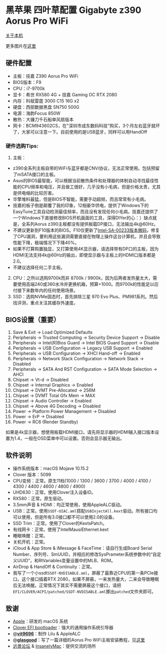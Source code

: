 # 黑苹果 四叶草配置 Gigabyte z390 Aorus Pro WiFi 

[关于本机](https://img.itmanbu.com//wp-content/uploads/2019/12/aboutme.png)

更多图片在[这里](https://github.com/cheneyveron/hackintosh-clover-z390-aorus-pro-wifi-9700k-rx580/blob/master/pics.md)

## 硬件配置

- 主板：技嘉 Z390 Aorus Pro WiFi
- BIOS版本：F9
- CPU：i7-9700k
- 显卡：希世 RX580 4G + 技嘉 Gaming OC RTX 2080
- 内存：科赋雷霆 3000 C15 16G x2
- 硬盘：西部数据黑盘 SN750 500G
- 电源：海韵Focus 850W
- 散热：大镰刀千石船单风扇版本
- 网卡：BCM943602CS，在"深圳市成东数码科技"购买，3个月左右蓝牙就坏了，大家可以注意一下。目前使用的是USB蓝牙，同样可以用HandOff

### 硬件选购Tips:

1. 主板：

- z390全系列主板自带的WiFi与蓝牙都是CNVi协议，无法正常使用。包括预留了mSATA接口的主板。
- Asus的BIOS最智能，可以根据当前散热条件和处理器的体制自动寻找最佳性能的CPU频率和电压，并且做工很好，几乎没有小毛病，但是价格太贵，尤其是供电缩的比较厉害。
- 华擎堆料最猛，但是BIOS不智能，需要手动超频，而且常常有小毛病。
- 技嘉的板子倒是颠覆了我的印象，12相豪华供电，提供了Windows下的EasyTune工具自动检测最佳频率，而且没有发现任何小毛病。技嘉还提供了一个Windows下直接修改BIOS开机画面的工具，深得DIYer的心：）缺点就是，全系列Aorus z390主板都没有提供板载DP接口，无法输出4k@60Hz。
- 不建议更新到F10版本的BIOS。F10仅更新了[Intel-SA-00233版本微码](https://www.intel.com/content/www/us/en/security-center/advisory/intel-sa-00233.html)，修复了CPU漏洞，要利用这些漏洞需要直接在物理上操作这台计算机，并且会导致性能下降，极端情况下下降40%。
-  如果不打算购置独显，又打算使用4K显示器，请选择带有DP口的主板，因为HDMI无法支持4k@60Hz的输出，即使显示器与主板上的HDMI口版本都是2.0。
- 不建议选择任何二手主板。

2. CPU：之所以选购9700k而非 8700k / 9900k，因为后两者发热量太大，需要使用高端240或360水冷并更换机箱，预算+1000。而9700k的性能足以应付接下来数年内的任何使用场景。
3. SSD：选购NVMe固态时，首先排除三星 970 Evo Plus、PM981系列。然后找评测，重点关注其缓存外速度。

## BIOS设置（重要）

1. Save & Exit → Load Optimized Defaults
2. Peripherals → Trusted Computing → Security Device Support →  Disable
3. Peripherals → Intel(R)Bios Guard → Intel BIOS Guard Support →  Disable
4. Peripherals → USB Configuration → Legacy USB Support →  Enabled
5. Peripherals → USB Configuration → XHCI Hand-off →  Enabled
6. Peripherals → Network Stack Configuration → Network Stack →  Disabled
7. Peripherals → SATA And RST Configuration → SATA Mode Selection →  AHCI
8. Chipset → Vt-d → Disabled
9. Chipset → Internal Graphics → Enabled
10. Chipset → DVMT Pre-Allocated → 256M
11. Chipset → DVMT Total Gfx Mem → MAX 
12. Chipset → Audio Controller → Enabled
13. Chipset → Above 4G Decoding → Disabled
14. Power → Platform Power Management → Disabled
15. Power → ErP → Disabled
16. Power → RC6 (Render Standby)

如果是4k显示器，想使用板载HDMI接口，请先将显示器的HDMI输入接口版本设置为1.4，一般在OSD菜单中可以设置。否则会显示器无输出。

## 软件说明

- 操作系统版本：macOS Mojave 10.15.2
- Clover 版本：5099
- CPU变频：正常。原生11档(1000 / 1300 / 3600 / 3700 / 4000 / 4100 / 4300 / 4400 / 4600 / 4800 / 4900)
- UHD630：正常。使用Clover注入设备ID。
- RX580：正常。原生驱动。
- 3.5mm声音 & HDMI：均正常使用，使用AppleALC驱动。
- USB：正常。使用`SSDT-UIAC.aml`搭配`USBInjectAll.kext`驱动。所有接口均可以使用，但是所有3.0接口都不可以使用2.0的设备。
- SSD Trim：正常。使用了Clover的KextsPatch。
- 有线网卡：正常。使用了IntelMausiEthernet.kext
- 睡眠唤醒：正常。
- 关机开机：正常。
- iCloud & App Store & iMessage & FaceTime：请自行生成Board Serial Number、序列号、SmUUID，并相应的修改SysPrameter系统参数中的“自定义UUID”，和RtVariables变量设置中的MLB、ROM。
- AirDrop & HandOff & Continuity：正常。
- 我写了一个小ssdt`SSDT-NVDISABLE.aml`，屏蔽了最靠近CPU的第一条PCIe接口。这个接口插着RTX 2080，如果不屏蔽，一来发热量大，二来会导致睡眠后无法唤醒。正常情况下其实不需要屏蔽这个接口，请把`EFI/CLOVER/ACPI/patched/SSDT-NVDISABLE.aml`挪出`patched`文件夹即可。

## 致谢

- [Apple](https://www.apple.com)：研发的 macOS 系统
- [Clover EFI bootloader](https://sourceforge.net/projects/cloverefiboot/)：强大的通用操作系统引导器
- @[**vit9696**](https://github.com/vit9696)：制作 Lilu & AppleALC
- @[**glasgood**](https://www.insanelymac.com/forum/profile/1077361-glasgood/)：写了一篇详细的Aorus Pro WiFi主板安装教程，见[这里](https://www.insanelymac.com/forum/topic/337837-glasgoods-macos-mojave-successguide-for-aorus-z390-pro/)
- [远景论坛](http://bbs.pcbeta.com) & [InsanelyMac](http://www.insanelymac.com)：提供交流的场所
